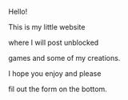 
Hello!

This is my little website

where I will post unblocked

games and some of my creations.



I hope you enjoy and please

fil out the form on the bottom.
